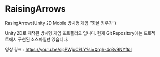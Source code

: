 # RaisingArrows
RasingArrows(Unity 2D Mobile 방치형 게임 ‘’화살 키우기’’)

Unity 2D로 제작된 방치형 게임 포트폴리오 입니다. 현재 Git Repository에는 프로젝트에서 구현된 소스파일만 있습니다.

영상 링크 : https://youtu.be/sjpPWjuC9LY?si=Qrqh-4q3v9NYftpI
